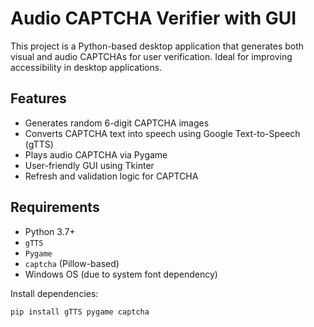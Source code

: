 # Audio CAPTCHA Verifier with GUI

This project is a Python-based desktop application that generates both visual and audio CAPTCHAs for user verification. Ideal for improving accessibility in desktop applications.

##  Features

- Generates random 6-digit CAPTCHA images
- Converts CAPTCHA text into speech using Google Text-to-Speech (gTTS)
- Plays audio CAPTCHA via Pygame
- User-friendly GUI using Tkinter
- Refresh and validation logic for CAPTCHA

## Requirements

- Python 3.7+
- `gTTS`
- `Pygame`
- `captcha` (Pillow-based)
- Windows OS (due to system font dependency)

Install dependencies:
```bash
pip install gTTS pygame captcha

